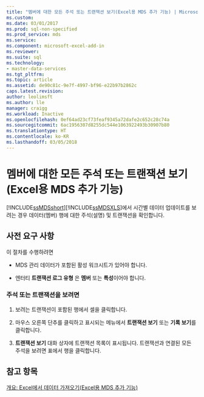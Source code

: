 ```yaml
---
title: "멤버에 대한 모든 주석 또는 트랜잭션 보기(Excel용 MDS 추가 기능) | Microsoft Docs"
ms.custom: 
ms.date: 03/01/2017
ms.prod: sql-non-specified
ms.prod_service: mds
ms.service: 
ms.component: microsoft-excel-add-in
ms.reviewer: 
ms.suite: sql
ms.technology:
- master-data-services
ms.tgt_pltfrm: 
ms.topic: article
ms.assetid: de90c81c-9e7f-4997-bf96-e22b97b2862c
caps.latest.revision: 
author: leolimsft
ms.author: lle
manager: craigg
ms.workload: Inactive
ms.openlocfilehash: 0ef64ad23cf73feaf9345a72dafe2c652c28c74a
ms.sourcegitcommit: 6ac1956307d8255dc544e1063922493b30907b80
ms.translationtype: HT
ms.contentlocale: ko-KR
ms.lasthandoff: 03/05/2018
---
```

# <a name="view-all-annotations-or-transactions-for-a-member-mds-add-in-for-excel"></a>멤버에 대한 모든 주석 또는 트랜잭션 보기(Excel용 MDS 추가 기능)
  [!INCLUDE[ssMDSshort](../../includes/ssmdsshort-md.md)][!INCLUDE[ssMDSXLS](../../includes/ssmdsxls-md.md)]에서 시간별 데이터 업데이트를 보려는 경우 데이터(멤버) 행에 대한 주석(설명) 및 트랜잭션을 확인합니다.  
  
## <a name="prerequisites"></a>사전 요구 사항  
 이 절차를 수행하려면  
  
-   MDS 관리 데이터가 포함된 활성 워크시트가 있어야 합니다.  
  
-   엔터티 **트랜잭션 로그 유형** 은 **멤버** 또는 **특성**이어야 합니다.  
  
### <a name="to-view-annotations-or-transactions"></a>주석 또는 트랜잭션을 보려면  
  
1.  보려는 트랜잭션이 포함된 행에서 셀을 클릭합니다.  
  
2.  마우스 오른쪽 단추를 클릭하고 표시되는 메뉴에서 **트랜잭션 보기** 또는 **기록 보기**를 클릭합니다.  
  
3.  **트랜잭션 보기** 대화 상자에 트랜잭션 목록이 표시됩니다. 트랜잭션과 연결된 모든 주석을 보려면 표에서 행을 클릭합니다.  
  
## <a name="see-also"></a>참고 항목  
 [개요: Excel에서 데이터 가져오기&#40;Excel용 MDS 추가 기능&#41;](../../master-data-services/microsoft-excel-add-in/overview-importing-data-from-excel-mds-add-in-for-excel.md)  
  
  
